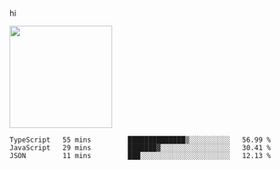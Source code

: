 hi

<img height="180em" src="https://github-readme-stats.vercel.app/api?username=AProductiveNerd&show_icons=true&hide_border=true&&count_private=true&include_all_commits=true" />

<!--START_SECTION:waka-->
```text
TypeScript   55 mins         ██████████████▒░░░░░░░░░░   56.99 % 
JavaScript   29 mins         ███████▓░░░░░░░░░░░░░░░░░   30.41 % 
JSON         11 mins         ███░░░░░░░░░░░░░░░░░░░░░░   12.13 % 
```
<!--END_SECTION:waka-->
